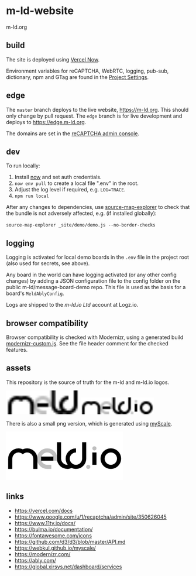 # m-ld-website
m-ld.org

## build
The site is deployed using [Vercel Now](https://vercel.com/docs).

Environment variables for reCAPTCHA, WebRTC, logging, pub-sub, dictionary, npm
and GTag are found in the
[Project&nbsp;Settings](https://vercel.com/m-ld/m-ld-website/settings/environment-variables).

## edge
The `master` branch deploys to the live website, https://m-ld.org. This should
only change by pull request. The `edge` branch is for live development and
deploys to https://edge.m-ld.org.

The domains are set in the [reCAPTCHA admin
console](https://www.google.com/u/1/recaptcha/admin/site/350626045).

## dev
To run locally:
1. Install [now](https://vercel.com/download) and set auth credentials.
1. `now env pull` to create a local file ".env" in the root.
1. Adjust the log level if required, e.g. `LOG=TRACE`.
1. `npm run local`

After any changes to dependencies, use
[source-map-explorer](https://github.com/danvk/source-map-explorer) to check
that the bundle is not adversely affected, e.g. (if installed globally):

`source-map-explorer _site/demo/demo.js --no-border-checks`

## logging
Logging is activated for local demo boards in the `.env` file in the project
root (also used for secrets, see above).

Any board in the world can have logging activated (or any other config changes)
by adding a JSON configuration file to the config folder on the public
m-ld/message-board-demo repo. This file is used as the basis for a board's
`MeldAblyConfig`.

Logs are shipped to the _m-ld.io Ltd_ account at Logz.io.

## browser compatibility
Browser compatibility is checked with Modernizr, using a generated build
[modernizr-custom.js](src/modernizr-custom.js). See the file header comment
for the checked features.

## assets
This repository is the source of truth for the m-ld and m-ld.io logos.

<img src="src/m-ld.svg" alt="m-ld" width="200"/>
<img src="src/m-ld.io.svg" alt="m-ld.io" width="200"/>

There is also a small png version, which is generated using
[myScale](https://webkul.github.io/myscale/).

<img src="src/m-ld.io.small.png" alt="m-ld.io small"/>

## links
* https://vercel.com/docs
* https://www.google.com/u/1/recaptcha/admin/site/350626045
* https://www.11ty.io/docs/
* https://bulma.io/documentation/
* https://fontawesome.com/icons
* https://github.com/d3/d3/blob/master/API.md
* https://webkul.github.io/myscale/
* https://modernizr.com/
* https://ably.com/
* https://global.xirsys.net/dashboard/services